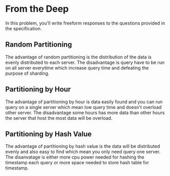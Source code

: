 # From the Deep

In this problem, you'll write freeform responses to the questions provided in the specification.

## Random Partitioning

The advantage of random partitioning is the distribution of the data is evenly distributed to each server. The disadvantage is query have to be run on all server everytime which increase query time and defeating the purpose of sharding.

## Partitioning by Hour

The advantage of partitioning by hour is data easily found and you can run query on a single server which mean low query time and doesn't overload other server. The disadvantage some hours has more data than other hours the server that host the most data will be overload.

## Partitioning by Hash Value

The advantage of partitioning by hash value is the data will be distributed evenly and also easy to find which mean you only need query one server. The disanvatage is either more cpu power needed for hashing the timestamp each query or more space needed to store hash table for timestamp.
